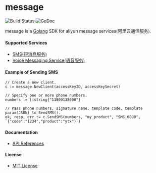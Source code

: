 # message

[![Build Status](https://travis-ci.org/northbright/aliyun.svg?branch=master)](https://travis-ci.org/northbright/aliyun)
[![GoDoc](https://godoc.org/github.com/northbright/aliyun/message?status.svg)](https://godoc.org/github.com/northbright/aliyun/message)

message is a [Golang](https://golang.org) SDK for aliyun message services(阿里云通信服务).

#### Supported Services
* [SMS(短消息服务)](https://www.aliyun.com/product/sms)
* [Voice Messaging Service(语音服务)](https://www.aliyun.com/product/vms)

#### Example of Sending SMS

    // Create a new client.
    c := message.NewClient(accessKeyID, accessKeySecret)

    // Specify one or more phone numbers.
    numbers := []string{"13800138000"}
    
    // Pass phone numbers, signature name, template code, template param(JSON) to SendSMS().
    ok, resp, err := c.SendSMS(numbers, "my_product", "SMS_0000", `{"code":"1234","product":"ytx"}`)

#### Documentation
* [API References](https://godoc.org/github.com/northbright/aliyun/message)

#### License
* [MIT License](../LICENSE)

